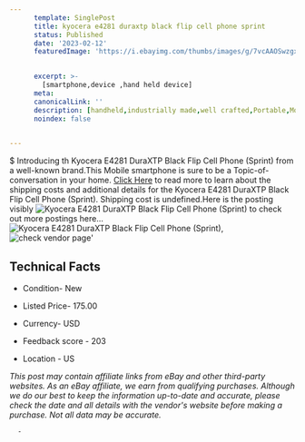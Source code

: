 ```yaml
---
      template: SinglePost
      title: kyocera e4281 duraxtp black flip cell phone sprint 
      status: Published
      date: '2023-02-12'
      featuredImage: 'https://i.ebayimg.com/thumbs/images/g/7vcAAOSwzgxgedTT/s-l225.jpg'
       

      excerpt: >-
        [smartphone,device ,hand held device]
      meta:
      canonicalLink: ''
      description: [handheld,industrially made,well crafted,Portable,Mobile,Compact,Convenient,Lightweight,Maneuverable,Man-portable,Miniature,Carriable,Hand-held,Light,Holdable,Transportable,Mobile device,Pocket-sized,On-the-go,Wireless,Cordless,Compact size,Convenient size, smartphone,device ,hand held device]
      noindex: false
      

---
```

$
      Introducing th Kyocera E4281 DuraXTP Black Flip Cell Phone (Sprint) from a well-known brand.This Mobile smartphone is sure to be a Topic-of-conversation in your home. [Click Here](https://www.ebay.com/itm/265126444518?hash=item3dbac47de6%3Ag%3A7vcAAOSwzgxgedTT&mkevt=1&mkcid=1&mkrid=711-53200-19255-0&campid=%253CePNCampaignId%253E&customid=%253CreferenceId%253E&toolid=10049) to read more to learn about the shipping costs and additional details for the Kyocera E4281 DuraXTP Black Flip Cell Phone (Sprint). Shipping cost is undefined.Here is the posting visibly ![Kyocera E4281 DuraXTP Black Flip Cell Phone (Sprint)](https://i.ebayimg.com/thumbs/images/g/7vcAAOSwzgxgedTT/s-l225.jpg) to check out more postings here... ![Kyocera E4281 DuraXTP Black Flip Cell Phone (Sprint)](https://i.ebayimg.com/images/g/7vcAAOSwzgxgedTT/s-l500.jpg), ![check vendor page](https://origin-galleryplus.ebayimg.com/ws/web/265126444518_2_0_1/225x225.jpg,https://origin-galleryplus.ebayimg.com/ws/web/265126444518_3_0_1/225x225.jpg)'

      

 ## Technical Facts 



     
      

 - Condition- New 


      

 - Listed Price- 175.00 


      

 - Currency- USD 


      

 - Feedback score - 203 


      

 - Location - US 


      
      

 *_This post may contain affiliate links from eBay and other third-party websites. As an eBay affiliate, we earn from qualifying purchases. Although we do our best to keep the information up-to-date and accurate, please check the date and all details with the vendor's website before making a purchase. Not all data may be accurate._*




      -
